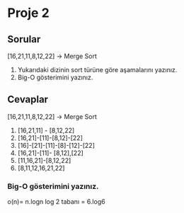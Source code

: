 # Proje 2

## Sorular

[16,21,11,8,12,22] -> Merge Sort

1. Yukarıdaki dizinin sort türüne göre aşamalarını yazınız.
2. Big-O gösterimini yazınız.

## Cevaplar

[16,21,11,8,12,22] -> Merge Sort

1. [16,21,11] - [8,12,22]
2. [16,21]-[11]-[8,12]-[22]
3. [16]-[21]-[11]-[8]-[12]-[22]
4. [16,21]-[11]- [8,12],[22]
5. [11,16,21]-[8,12,22]
6. [8,11,12,16,21,22]

### Big-O gösterimini yazınız.

o(n)= n.logn log 2 tabanı
= 6.log6
